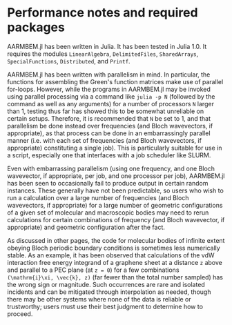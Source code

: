 # Performance notes and required packages

AARMBEM.jl has been written in Julia. It has been tested in Julia
1.0. It requires the modules `LinearAlgebra`, `DelimitedFiles`,
`SharedArrays`, `SpecialFunctions`, `Distributed`, and `Printf`.

AARMBEM.jl has been written with parallelism in mind. In particular,
the functions for assembling the Green's function matrices make use of
parallel for-loops. However, while the programs in AARMBEM.jl may be
invoked using parallel processing via a command like `julia -p N`
(followed by the command as well as any arguments) for a number of
processors `N` larger than 1, testing thus far has showed this to be
somewhat unreliable on certain setups. Therefore, it is recommended
that `N` be set to 1, and that parallelism be done instead over
frequencies (and Bloch wavevectors, if appropriate), as that process
can be done in an embarrassingly parallel manner (i.e. with each set
of frequencies (and Bloch wavevectors, if appropriate) constituting a
single job). This is particularly suitable for use in a script,
especially one that interfaces with a job scheduler like SLURM.

Even with embarrassing parallelism (using one frequency, and one Bloch
wavevector, if appropriate, per job, and one processor per job),
AARMBEM.jl has been seen to occasionally fail to produce output in
certain random instances. These generally have not been predictable,
so users who wish to run a calculation over a large number of
frequencies (and Bloch wavevectors, if appropriate) for a large number
of geometric configurations of a given set of molecular and
macroscopic bodies may need to rerun calculations for certain
combinations of frequency (and Bloch wavevector, if appropriate) and
geometric configuration after the fact.

As discussed in other pages, the code for molecular bodies of infinite
extent obeying Bloch periodic boundary conditions is sometimes less
numerically stable. As an example, it has been observed that
calculations of the vdW interaction free energy integrand of a
graphene sheet at a distance ``z`` above and parallel to a PEC plane
(at ``z = 0``) for a few combinations ``(\mathrm{i}\xi, \vec{k}, z)``
(far fewer than the total number sampled) has the wrong sign or
magnitude. Such occurrences are rare and isolated incidents and can be
mitigated through interpolation as needed, though there may be other
systems where none of the data is reliable or trustworthy; users must
use their best judgment to determine how to proceed.